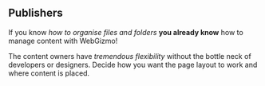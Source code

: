## Publishers

If you know _how to organise files and folders_ **you already know** how to manage
content with WebGizmo!

The content owners have _tremendous flexibility_ without the bottle neck of
developers or designers. Decide how you want the page layout to work and where
content is placed.
